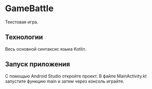 # GameBattle
Текстовая игра.

## Технологии
Весь основной синтаксис языка Kotlin.

## Запуск приложения
С помощью Android Studio откройте проект. В файле MainActivity.kt запустите функцию main и затем через консоль играйте.
